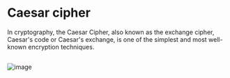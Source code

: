 # Caesar cipher

In cryptography, the Caesar Cipher, also known as the exchange cipher, Caesar's code or Caesar's exchange, is one of the simplest and most well-known encryption techniques.

##
![image](https://user-images.githubusercontent.com/76456810/210040332-a585e624-ba9d-40e6-a7c3-169df00db2d3.png)
